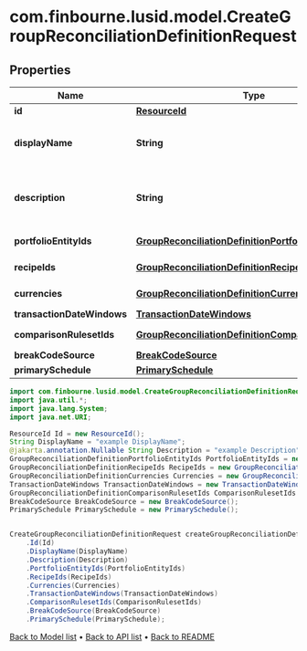 # com.finbourne.lusid.model.CreateGroupReconciliationDefinitionRequest

## Properties

Name | Type | Description | Notes
------------ | ------------- | ------------- | -------------
**id** | [**ResourceId**](ResourceId.md) |  | [optional] [default to ResourceId]
**displayName** | **String** | The name of the Group Reconciliation Definition | [default to String]
**description** | **String** | The description of the Group Reconciliation Definition | [optional] [default to String]
**portfolioEntityIds** | [**GroupReconciliationDefinitionPortfolioEntityIds**](GroupReconciliationDefinitionPortfolioEntityIds.md) |  | [default to GroupReconciliationDefinitionPortfolioEntityIds]
**recipeIds** | [**GroupReconciliationDefinitionRecipeIds**](GroupReconciliationDefinitionRecipeIds.md) |  | [optional] [default to GroupReconciliationDefinitionRecipeIds]
**currencies** | [**GroupReconciliationDefinitionCurrencies**](GroupReconciliationDefinitionCurrencies.md) |  | [optional] [default to GroupReconciliationDefinitionCurrencies]
**transactionDateWindows** | [**TransactionDateWindows**](TransactionDateWindows.md) |  | [optional] [default to TransactionDateWindows]
**comparisonRulesetIds** | [**GroupReconciliationDefinitionComparisonRulesetIds**](GroupReconciliationDefinitionComparisonRulesetIds.md) |  | [optional] [default to GroupReconciliationDefinitionComparisonRulesetIds]
**breakCodeSource** | [**BreakCodeSource**](BreakCodeSource.md) |  | [optional] [default to BreakCodeSource]
**primarySchedule** | [**PrimarySchedule**](PrimarySchedule.md) |  | [optional] [default to PrimarySchedule]

```java
import com.finbourne.lusid.model.CreateGroupReconciliationDefinitionRequest;
import java.util.*;
import java.lang.System;
import java.net.URI;

ResourceId Id = new ResourceId();
String DisplayName = "example DisplayName";
@jakarta.annotation.Nullable String Description = "example Description";
GroupReconciliationDefinitionPortfolioEntityIds PortfolioEntityIds = new GroupReconciliationDefinitionPortfolioEntityIds();
GroupReconciliationDefinitionRecipeIds RecipeIds = new GroupReconciliationDefinitionRecipeIds();
GroupReconciliationDefinitionCurrencies Currencies = new GroupReconciliationDefinitionCurrencies();
TransactionDateWindows TransactionDateWindows = new TransactionDateWindows();
GroupReconciliationDefinitionComparisonRulesetIds ComparisonRulesetIds = new GroupReconciliationDefinitionComparisonRulesetIds();
BreakCodeSource BreakCodeSource = new BreakCodeSource();
PrimarySchedule PrimarySchedule = new PrimarySchedule();


CreateGroupReconciliationDefinitionRequest createGroupReconciliationDefinitionRequestInstance = new CreateGroupReconciliationDefinitionRequest()
    .Id(Id)
    .DisplayName(DisplayName)
    .Description(Description)
    .PortfolioEntityIds(PortfolioEntityIds)
    .RecipeIds(RecipeIds)
    .Currencies(Currencies)
    .TransactionDateWindows(TransactionDateWindows)
    .ComparisonRulesetIds(ComparisonRulesetIds)
    .BreakCodeSource(BreakCodeSource)
    .PrimarySchedule(PrimarySchedule);
```


[Back to Model list](../README.md#documentation-for-models) &#8226; [Back to API list](../README.md#documentation-for-api-endpoints) &#8226; [Back to README](../README.md)

